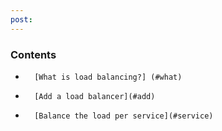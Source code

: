 ```yaml
---
post: 
---
```


### Contents

*		[What is load balancing?] (#what)
*		[Add a load balancer](#add)
*		[Balance the load per service](#service)

